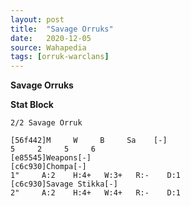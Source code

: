 ```yaml
---
layout: post
title:  "Savage Orruks"
date:   2020-12-05
source: Wahapedia
tags: [orruk-warclans]
---
```


**Savage Orruks**

**Stat Block**
```
2/2 Savage Orruk
```

```
[56f442]M     W     B     Sa    [-]
5     2     5     6     
[e85545]Weapons[-]
[c6c930]Chompa[-]
1"     A:2    H:4+   W:3+   R:-    D:1   
[c6c930]Savage Stikka[-]
2"     A:2    H:4+   W:4+   R:-    D:1   
```


